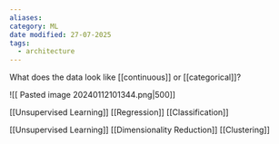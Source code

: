 ```yaml
---
aliases: 
category: ML
date modified: 27-07-2025
tags:
  - architecture
---
```

What does the data look like [[continuous]] or [[categorical]]? 

![[ Pasted image 20240112101344.png|500]]

[[Unsupervised Learning]]
	 [[Regression]] 
	 [[Classification]]

[[Unsupervised Learning]]
	[[Dimensionality Reduction]]
	[[Clustering]]



